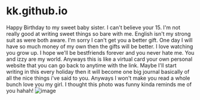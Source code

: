 # kk.github.io


Happy Birthday to my sweet baby sister. I can't believe your 15. I'm not really good at writing 
sweet things so bare with me. English isn't my strong suit as were both aware. I'm sorry I can't
get you a better gift. One day I will have so much money of my own then the gifts will be better. 
I love watching you grow up. I hope we'll be bestfriends forever and you never hate me. You and izzy are my world. Anyways this is like a virtual card your own personal website that you can go back to anytime with the link. Maybe I'll start writing in this every holiday then it will become one big journal basically of all the nice things i've said to you. Anyways I won't make you read a whole bunch love you my girl.
I thought this photo was funny kinda reminds me of you hahah!
![image](https://github.com/camillaeckhardt/kk.github.io/assets/137851668/207935bc-46d6-4b40-ad4e-be048bef308c)
